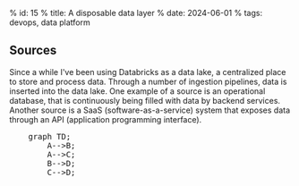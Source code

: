 % id: 15
% title: A disposable data layer
% date: 2024-06-01
% tags: devops, data platform

## Sources

Since a while I've been using Databricks as a data lake, a centralized place to store and process data. Through a number of ingestion pipelines, data is inserted into the data lake. One example of a source is an operational database, that is continuously being filled with data by backend services. Another source is a SaaS (software-as-a-service) system that exposes data through an API (application programming interface).

<pre class="mermaid">
    graph TD;
        A-->B;
        A-->C;
        B-->D;
        C-->D;
</pre>
